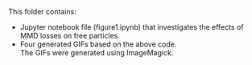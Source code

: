 This folder contains: 
* Jupyter notebook file (figure1.ipynb) that investigates the effects of MMD losses on free particles. 
* Four generated GIFs based on the above code. \
The GIFs were generated using ImageMagick.
